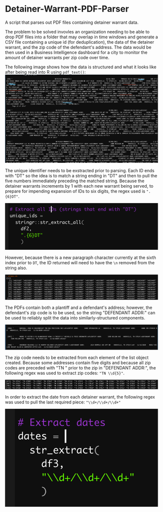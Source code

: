 # Detainer-Warrant-PDF-Parser
A script that parses out PDF files containing detainer warrant data. 

The problem to be solved invovles an organization needing to be able to drop PDF files into a folder that may overlap in time windows and generate a CSV file containing a unique id (for deduplication), the data of the detainer warrant, and the zip code of the defendant's address. The data would be then used in a Business Intelligence dashboard for a city to monitor the amount of detainer warrants per zip code over time. 

The following image shows how the data is structured and what it looks like after being read into R using `pdf_text()`:
![detainer warrants](https://github.com/ThomasPepperz/Detainer-Warrant-PDF-Parser/blob/main/images/ex1.png?raw=true)

The unique identifier needs to be exstracted prior to parsing. Each ID ends with "DT" so the idea is to match a string ending in "DT" and then to pull the five numbers immediately preceding the matched string. Because the detainer warrants increments by 1 with each new warrant being served, to prepare for impending expansion of IDs to six digits, the regex used is `".{6}DT"`. 

![detainer warrants](https://github.com/ThomasPepperz/Detainer-Warrant-PDF-Parser/blob/main/images/ex2.png?raw=true)


However, because there is a new paragraph character currently at the sixth index prior to `DT`, the ID returned will need to have the `\n` removed from the string also. 

![detainer warrants](https://github.com/ThomasPepperz/Detainer-Warrant-PDF-Parser/blob/main/images/ex3.png?raw=true)


The PDFs contain both a plantiff and a defendant's address; however, the defendant's zip code is to be used, so the string "DEFENDANT ADDR:" can be used to reliably split the data into similarly-structured components.

![detainer warrants](https://github.com/ThomasPepperz/Detainer-Warrant-PDF-Parser/blob/main/images/ex4.png?raw=true)


The zip code needs to be extracted from each element of the list object created. Because some addresses contain five digits and because all zip codes are preceded with "TN " prior to the zip in "DEFENDANT ADDR:", the following regex was used to extract zip codes: `"TN \\d{5}"`.

![detainer warrants](https://github.com/ThomasPepperz/Detainer-Warrant-PDF-Parser/blob/main/images/ex5.png?raw=true)

In order to extract the date from each detainer warrant, the following regex was used to pull the last required piece: `"\\d+/\\d+/\\d+"`

![detainer warrants](https://github.com/ThomasPepperz/Detainer-Warrant-PDF-Parser/blob/main/images/ex6.png?raw=true)

